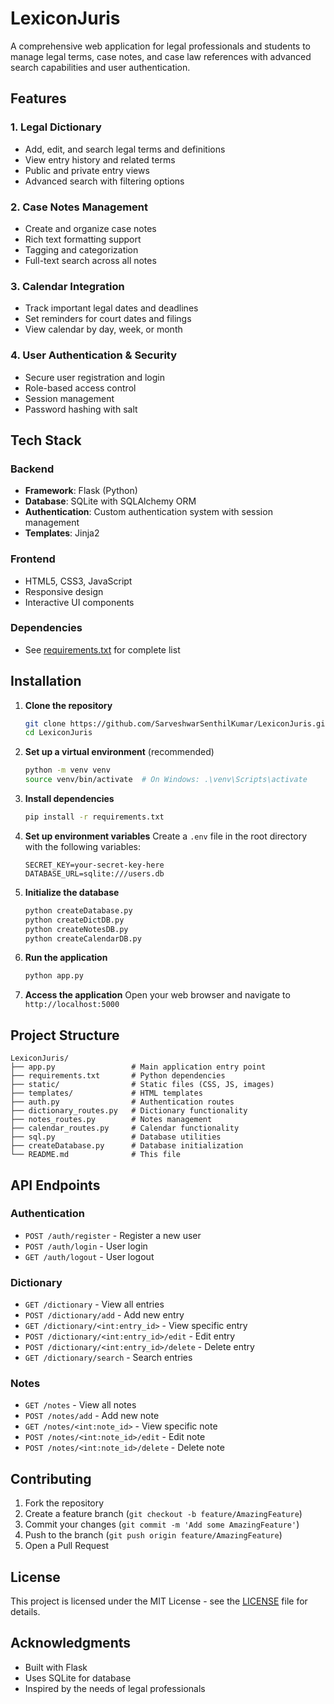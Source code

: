 # LexiconJuris

A comprehensive web application for legal professionals and students to manage legal terms, case notes, and case law references with advanced search capabilities and user authentication.

## Features

### 1. Legal Dictionary
- Add, edit, and search legal terms and definitions
- View entry history and related terms
- Public and private entry views
- Advanced search with filtering options

### 2. Case Notes Management
- Create and organize case notes
- Rich text formatting support
- Tagging and categorization
- Full-text search across all notes

### 3. Calendar Integration
- Track important legal dates and deadlines
- Set reminders for court dates and filings
- View calendar by day, week, or month

### 4. User Authentication & Security
- Secure user registration and login
- Role-based access control
- Session management
- Password hashing with salt

## Tech Stack

### Backend
- **Framework**: Flask (Python)
- **Database**: SQLite with SQLAlchemy ORM
- **Authentication**: Custom authentication system with session management
- **Templates**: Jinja2

### Frontend
- HTML5, CSS3, JavaScript
- Responsive design
- Interactive UI components

### Dependencies
- See [requirements.txt](requirements.txt) for complete list

## Installation

1. **Clone the repository**
   ```bash
   git clone https://github.com/SarveshwarSenthilKumar/LexiconJuris.git
   cd LexiconJuris
   ```

2. **Set up a virtual environment** (recommended)
   ```bash
   python -m venv venv
   source venv/bin/activate  # On Windows: .\venv\Scripts\activate
   ```

3. **Install dependencies**
   ```bash
   pip install -r requirements.txt
   ```

4. **Set up environment variables**
   Create a `.env` file in the root directory with the following variables:
   ```
   SECRET_KEY=your-secret-key-here
   DATABASE_URL=sqlite:///users.db
   ```

5. **Initialize the database**
   ```bash
   python createDatabase.py
   python createDictDB.py
   python createNotesDB.py
   python createCalendarDB.py
   ```

6. **Run the application**
   ```bash
   python app.py
   ```

7. **Access the application**
   Open your web browser and navigate to `http://localhost:5000`

## Project Structure

```
LexiconJuris/
├── app.py                 # Main application entry point
├── requirements.txt       # Python dependencies
├── static/                # Static files (CSS, JS, images)
├── templates/             # HTML templates
├── auth.py                # Authentication routes
├── dictionary_routes.py   # Dictionary functionality
├── notes_routes.py        # Notes management
├── calendar_routes.py     # Calendar functionality
├── sql.py                 # Database utilities
├── createDatabase.py      # Database initialization
└── README.md              # This file
```

## API Endpoints

### Authentication
- `POST /auth/register` - Register a new user
- `POST /auth/login` - User login
- `GET /auth/logout` - User logout

### Dictionary
- `GET /dictionary` - View all entries
- `POST /dictionary/add` - Add new entry
- `GET /dictionary/<int:entry_id>` - View specific entry
- `POST /dictionary/<int:entry_id>/edit` - Edit entry
- `POST /dictionary/<int:entry_id>/delete` - Delete entry
- `GET /dictionary/search` - Search entries

### Notes
- `GET /notes` - View all notes
- `POST /notes/add` - Add new note
- `GET /notes/<int:note_id>` - View specific note
- `POST /notes/<int:note_id>/edit` - Edit note
- `POST /notes/<int:note_id>/delete` - Delete note

## Contributing

1. Fork the repository
2. Create a feature branch (`git checkout -b feature/AmazingFeature`)
3. Commit your changes (`git commit -m 'Add some AmazingFeature'`)
4. Push to the branch (`git push origin feature/AmazingFeature`)
5. Open a Pull Request

## License

This project is licensed under the MIT License - see the [LICENSE](LICENSE) file for details.

## Acknowledgments
- Built with Flask
- Uses SQLite for database
- Inspired by the needs of legal professionals